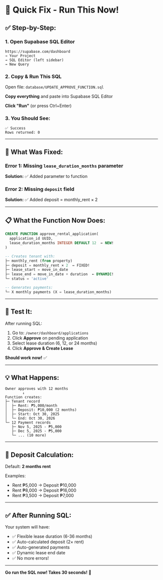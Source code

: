 # 🚀 Quick Fix - Run This Now!

## ✅ **Step-by-Step:**

### **1. Open Supabase SQL Editor**
```
https://supabase.com/dashboard
→ Your Project
→ SQL Editor (left sidebar)
→ New Query
```

### **2. Copy & Run This SQL**

Open file: `database/UPDATE_APPROVE_FUNCTION.sql`

**Copy everything** and paste into Supabase SQL Editor

**Click "Run"** (or press Ctrl+Enter)

### **3. You Should See:**
```
✅ Success
Rows returned: 0
```

---

## 🎯 **What Was Fixed:**

### **Error 1:** Missing `lease_duration_months` parameter
**Solution:** ✅ Added parameter to function

### **Error 2:** Missing `deposit` field
**Solution:** ✅ Added deposit = monthly_rent × 2

---

## 📋 **What the Function Now Does:**

```sql
CREATE FUNCTION approve_rental_application(
  application_id UUID,
  lease_duration_months INTEGER DEFAULT 12  ← NEW!
)

-- Creates tenant with:
├─ monthly_rent (from property)
├─ deposit = monthly_rent × 2  ← FIXED!
├─ lease_start = move_in_date
├─ lease_end = move_in_date + duration  ← DYNAMIC!
└─ status = 'active'

-- Generates payments:
└─ X monthly payments (X = lease_duration_months)
```

---

## 🧪 **Test It:**

After running SQL:

1. Go to: `/owner/dashboard/applications`
2. Click **Approve** on pending application
3. Select lease duration (6, 12, or 24 months)
4. Click **Approve & Create Lease**

**Should work now!** ✅

---

## 💡 **What Happens:**

```
Owner approves with 12 months
        ↓
Function creates:
├─ Tenant record
│  ├─ Rent: ₱5,000/month
│  ├─ Deposit: ₱10,000 (2 months)
│  ├─ Start: Oct 30, 2025
│  └─ End: Oct 30, 2026
└─ 12 Payment records
   ├─ Nov 5, 2025 - ₱5,000
   ├─ Dec 5, 2025 - ₱5,000
   └─ ... (10 more)
```

---

## 🔧 **Deposit Calculation:**

Default: **2 months rent**

Examples:
- Rent ₱5,000 → Deposit ₱10,000
- Rent ₱8,000 → Deposit ₱16,000
- Rent ₱3,500 → Deposit ₱7,000

---

## ✅ **After Running SQL:**

Your system will have:
- ✅ Flexible lease duration (6-36 months)
- ✅ Auto-calculated deposit (2× rent)
- ✅ Auto-generated payments
- ✅ Dynamic lease end date
- ✅ No more errors!

---

**Go run the SQL now! Takes 30 seconds!** 🚀
